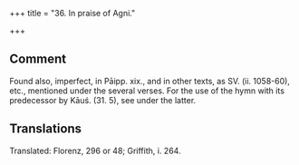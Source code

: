 +++
title = "36. In praise of Agni."

+++
## Comment
Found also, imperfect, in Pāipp. xix., and in other texts, as SV. (ii. 1058-60), etc., mentioned under the several verses. For the use of the hymn with its predecessor by Kāuś. (31. 5), see under the latter.


## Translations
Translated: Florenz, 296 or 48; Griffith, i. 264.
